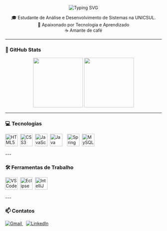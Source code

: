 <p align="center">
  <img src="https://readme-typing-svg.herokuapp.com?font=Fira+Code&size=24&duration=2000&pause=800&color=FF00F6&center=true&vCenter=true&width=500&lines=Olá%2C+eu+sou+Witalo+Dias!" alt="Typing SVG" />
</p>

<p align="center">
  🎓 Estudante de Análise e Desenvolvimento de Sistemas na UNICSUL.<br/>
  🚀 Apaixonado por Tecnologia e Aprendizado<br/>
  ☕ Amante de café<br/>
</p>

---

### 🚀 GitHub Stats

<p align="center">
  <img height="160em" src="https://github-readme-stats.vercel.app/api?username=witaloxz&show_icons=true&count_private=true&hide=issues&theme=jolly&bg_color=000000&title_color=FF00F6&text_color=FFFFFF&icon_color=FF00F6" />
  <img height="160em" src="https://github-readme-stats.vercel.app/api/top-langs/?username=witaloxz&layout=compact&langs_count=6&hide=html,scss,less&theme=jolly&bg_color=000000&title_color=FF00F6&text_color=FFFFFF" />
</p>

---

### 💻 Tecnologias

<p align="left">
  <img src="https://cdn.jsdelivr.net/gh/devicons/devicon/icons/html5/html5-original.svg" height="40" alt="HTML5 logo" />&nbsp;
  <img src="https://cdn.jsdelivr.net/gh/devicons/devicon/icons/css3/css3-original.svg" height="40" alt="CSS3 logo" />&nbsp;
  <img src="https://cdn.jsdelivr.net/gh/devicons/devicon/icons/javascript/javascript-original.svg" height="40" alt="JavaScript logo" />&nbsp;
  <img src="https://cdn.jsdelivr.net/gh/devicons/devicon/icons/java/java-original.svg" height="40" alt="Java logo" />&nbsp;&nbsp;&nbsp;
  <img src="https://cdn.jsdelivr.net/gh/devicons/devicon/icons/spring/spring-original.svg" height="40" alt="Spring logo" />&nbsp;
  <img src="https://cdn.jsdelivr.net/gh/devicons/devicon/icons/mysql/mysql-original.svg" height="40" alt="MySQL logo" />
</p>
---

### 🛠️ Ferramentas de Trabalho

<p align="left">
  <img src="https://cdn.jsdelivr.net/gh/devicons/devicon/icons/vscode/vscode-original.svg" height="40" alt="VSCode logo" />&nbsp;
  <img src="https://skillicons.dev/icons?i=eclipse" height="40" alt="Eclipse logo" />&nbsp;
  <img src="https://cdn.jsdelivr.net/gh/devicons/devicon/icons/intellij/intellij-original.svg" height="40" alt="IntelliJ logo" />
</p>
---

### 📫 Contatos

<p align="left">
  <a href="mailto:witalodias1@gmail.com" style="margin-right: 10px;">
    <img src="https://img.shields.io/badge/Gmail-D14836?style=for-the-badge&logo=gmail&logoColor=white" alt="Gmail" />
  </a>
  <a href="https://www.linkedin.com/in/witalo-dias-775a59289" target="_blank" style="margin-right: 10px;">
    <img src="https://img.shields.io/badge/LinkedIn-0A66C2?style=for-the-badge&logo=linkedin&logoColor=white" alt="LinkedIn" />
  </a>
</p>
